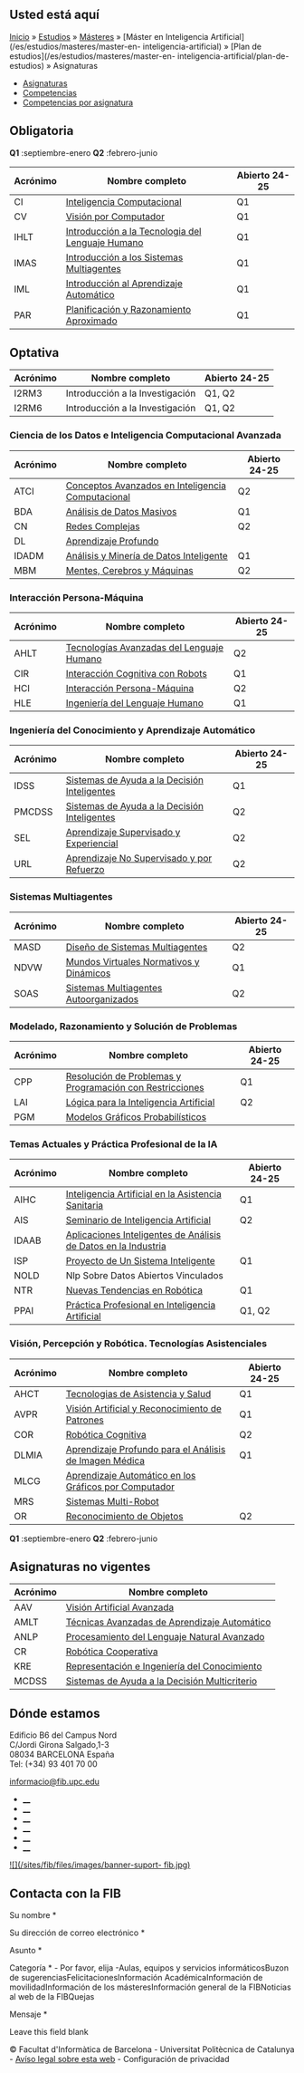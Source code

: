## Usted está aquí

[Inicio](/es) » [Estudios](/es/estudios) » [Másteres](/es/estudios/masteres) »
[Máster en Inteligencia Artificial](/es/estudios/masteres/master-en-
inteligencia-artificial) » [Plan de estudios](/es/estudios/masteres/master-en-
inteligencia-artificial/plan-de-estudios) » Asignaturas

  * [Asignaturas](/es/estudios/masteres/master-en-inteligencia-artificial/plan-de-estudios/asignaturas)
  * [Competencias](/es/estudios/masteres/master-en-inteligencia-artificial/plan-de-estudios/competencias)
  * [Competencias por asignatura](/es/estudios/masteres/master-en-inteligencia-artificial/plan-de-estudios/competencias-por-asignatura)

## Obligatoria

**Q1** :septiembre-enero **Q2** :febrero-junio

Acrónimo | Nombre completo | Abierto 24-25  
---|---|---  
CI | [Inteligencia Computacional](https://www.fib.upc.edu/es/estudios/masteres/master-en-inteligencia-artificial/plan-de-estudios/asignaturas/CI-MAI) | Q1  
CV | [Visión por Computador](https://www.fib.upc.edu/es/estudios/masteres/master-en-inteligencia-artificial/plan-de-estudios/asignaturas/CV-MAI) | Q1  
IHLT | [Introducción a la Tecnologia del Lenguaje Humano](https://www.fib.upc.edu/es/estudios/masteres/master-en-inteligencia-artificial/plan-de-estudios/asignaturas/IHLT-MAI) | Q1  
IMAS | [Introducción a los Sistemas Multiagentes](https://www.fib.upc.edu/es/estudios/masteres/master-en-inteligencia-artificial/plan-de-estudios/asignaturas/IMAS-MAI) | Q1  
IML | [Introducción al Aprendizaje Automático](https://www.fib.upc.edu/es/estudios/masteres/master-en-inteligencia-artificial/plan-de-estudios/asignaturas/IML-MAI) | Q1  
PAR | [Planificación y Razonamiento Aproximado](https://www.fib.upc.edu/es/estudios/masteres/master-en-inteligencia-artificial/plan-de-estudios/asignaturas/PAR-MAI) | Q1  
  
## Optativa

Acrónimo | Nombre completo | Abierto 24-25  
---|---|---  
I2RM3 | Introducción a la Investigación | Q1, Q2  
I2RM6 | Introducción a la Investigación | Q1, Q2  
  
### Ciencia de los Datos e Inteligencia Computacional Avanzada

Acrónimo | Nombre completo | Abierto 24-25  
---|---|---  
ATCI | [Conceptos Avanzados en Inteligencia Computacional](https://www.fib.upc.edu/es/estudios/masteres/master-en-inteligencia-artificial/plan-de-estudios/asignaturas/ATCI-MAI) | Q2  
BDA | [Análisis de Datos Masivos](https://www.fib.upc.edu/es/estudios/masteres/master-en-inteligencia-artificial/plan-de-estudios/asignaturas/BDA-MAI) | Q1  
CN | [Redes Complejas](https://www.fib.upc.edu/es/estudios/masteres/master-en-inteligencia-artificial/plan-de-estudios/asignaturas/CN-MAI) | Q2  
DL | [Aprendizaje Profundo](https://www.fib.upc.edu/es/estudios/masteres/master-en-inteligencia-artificial/plan-de-estudios/asignaturas/DL-MAI) |   
IDADM | [Análisis y Minería de Datos Inteligente](https://www.fib.upc.edu/es/estudios/masteres/master-en-inteligencia-artificial/plan-de-estudios/asignaturas/IDADM-MAI) | Q1  
MBM | [Mentes, Cerebros y Máquinas](https://www.fib.upc.edu/es/estudios/masteres/master-en-inteligencia-artificial/plan-de-estudios/asignaturas/MBM-MAI) | Q2  
  
### Interacción Persona-Máquina

Acrónimo | Nombre completo | Abierto 24-25  
---|---|---  
AHLT | [Tecnologías Avanzadas del Lenguaje Humano](https://www.fib.upc.edu/es/estudios/masteres/master-en-inteligencia-artificial/plan-de-estudios/asignaturas/AHLT-MAI) | Q2  
CIR | [Interacción Cognitiva con Robots](https://www.fib.upc.edu/es/estudios/masteres/master-en-inteligencia-artificial/plan-de-estudios/asignaturas/CIR-MAI) | Q1  
HCI | [Interacción Persona-Máquina](https://www.fib.upc.edu/es/estudios/masteres/master-en-inteligencia-artificial/plan-de-estudios/asignaturas/HCI-MAI) | Q2  
HLE | [Ingeniería del Lenguaje Humano](https://www.fib.upc.edu/es/estudios/masteres/master-en-inteligencia-artificial/plan-de-estudios/asignaturas/HLE-MAI) | Q1  
  
### Ingeniería del Conocimiento y Aprendizaje Automático

Acrónimo | Nombre completo | Abierto 24-25  
---|---|---  
IDSS | [Sistemas de Ayuda a la Decisión Inteligentes](https://www.fib.upc.edu/es/estudios/masteres/master-en-inteligencia-artificial/plan-de-estudios/asignaturas/IDSS-MAI) | Q1  
PMCDSS | [Sistemas de Ayuda a la Decisión Inteligentes](https://www.fib.upc.edu/es/estudios/masteres/master-en-inteligencia-artificial/plan-de-estudios/asignaturas/PMCDSS-MAI) | Q2  
SEL | [Aprendizaje Supervisado y Experiencial](https://www.fib.upc.edu/es/estudios/masteres/master-en-inteligencia-artificial/plan-de-estudios/asignaturas/SEL-MAI) | Q2  
URL | [Aprendizaje No Supervisado y por Refuerzo](https://www.fib.upc.edu/es/estudios/masteres/master-en-inteligencia-artificial/plan-de-estudios/asignaturas/URL-MAI) | Q2  
  
### Sistemas Multiagentes

Acrónimo | Nombre completo | Abierto 24-25  
---|---|---  
MASD | [Diseño de Sistemas Multiagentes](https://www.fib.upc.edu/es/estudios/masteres/master-en-inteligencia-artificial/plan-de-estudios/asignaturas/MASD-MAI) | Q2  
NDVW | [Mundos Virtuales Normativos y Dinámicos](https://www.fib.upc.edu/es/estudios/masteres/master-en-inteligencia-artificial/plan-de-estudios/asignaturas/NDVW-MAI) | Q1  
SOAS | [Sistemas Multiagentes Autoorganizados](https://www.fib.upc.edu/es/estudios/masteres/master-en-inteligencia-artificial/plan-de-estudios/asignaturas/SOAS-MAI) | Q2  
  
### Modelado, Razonamiento y Solución de Problemas

Acrónimo | Nombre completo | Abierto 24-25  
---|---|---  
CPP | [Resolución de Problemas y Programación con Restricciones](https://www.fib.upc.edu/es/estudios/masteres/master-en-inteligencia-artificial/plan-de-estudios/asignaturas/CPP-MAI) | Q1  
LAI | [Lógica para la Inteligencia Artificial](https://www.fib.upc.edu/es/estudios/masteres/master-en-inteligencia-artificial/plan-de-estudios/asignaturas/LAI-MAI) | Q2  
PGM | [Modelos Gráficos Probabilísticos](https://www.fib.upc.edu/es/estudios/masteres/master-en-inteligencia-artificial/plan-de-estudios/asignaturas/PGM-MAI) |   
  
### Temas Actuales y Práctica Profesional de la IA

Acrónimo | Nombre completo | Abierto 24-25  
---|---|---  
AIHC | [Inteligencia Artificial en la Asistencia Sanitaria](https://www.fib.upc.edu/es/estudios/masteres/master-en-inteligencia-artificial/plan-de-estudios/asignaturas/AIHC-MAI) | Q1  
AIS | [Seminario de Inteligencia Artificial](https://www.fib.upc.edu/es/estudios/masteres/master-en-inteligencia-artificial/plan-de-estudios/asignaturas/AIS-MAI) | Q2  
IDAAB | [Aplicaciones Inteligentes de Análisis de Datos en la Industria](https://www.fib.upc.edu/es/estudios/masteres/master-en-inteligencia-artificial/plan-de-estudios/asignaturas/IDAAB-MAI) |   
ISP | [Proyecto de Un Sistema Inteligente](https://www.fib.upc.edu/es/estudios/masteres/master-en-inteligencia-artificial/plan-de-estudios/asignaturas/ISP-MAI) | Q1  
NOLD | Nlp Sobre Datos Abiertos Vinculados |   
NTR | [Nuevas Tendencias en Robótica](https://www.fib.upc.edu/es/estudios/masteres/master-en-inteligencia-artificial/plan-de-estudios/asignaturas/NTR-MAI) | Q1  
PPAI | [Práctica Profesional en Inteligencia Artificial](https://www.fib.upc.edu/es/estudios/masteres/master-en-inteligencia-artificial/plan-de-estudios/asignaturas/PPAI-MAI) | Q1, Q2  
  
### Visión, Percepción y Robótica. Tecnologías Asistenciales

Acrónimo | Nombre completo | Abierto 24-25  
---|---|---  
AHCT | [Tecnologias de Asistencia y Salud](https://www.fib.upc.edu/es/estudios/masteres/master-en-inteligencia-artificial/plan-de-estudios/asignaturas/AHCT-MAI) | Q1  
AVPR | [Visión Artificial y Reconocimiento de Patrones](https://www.fib.upc.edu/es/estudios/masteres/master-en-inteligencia-artificial/plan-de-estudios/asignaturas/AVPR-MAI) | Q1  
COR | [Robótica Cognitiva](https://www.fib.upc.edu/es/estudios/masteres/master-en-inteligencia-artificial/plan-de-estudios/asignaturas/COR-MAI) | Q2  
DLMIA | [Aprendizaje Profundo para el Análisis de Imagen Médica](https://www.fib.upc.edu/es/estudios/masteres/master-en-inteligencia-artificial/plan-de-estudios/asignaturas/DLMIA-MAI) | Q1  
MLCG | [Aprendizaje Automático en los Gráficos por Computador](https://www.fib.upc.edu/es/estudios/masteres/master-en-inteligencia-artificial/plan-de-estudios/asignaturas/MLCG-MAI) |   
MRS | [Sistemas Multi-Robot](https://www.fib.upc.edu/es/estudios/masteres/master-en-inteligencia-artificial/plan-de-estudios/asignaturas/MRS-MAI) |   
OR | [Reconocimiento de Objetos](https://www.fib.upc.edu/es/estudios/masteres/master-en-inteligencia-artificial/plan-de-estudios/asignaturas/OR-MAI) | Q2  
  
**Q1** :septiembre-enero **Q2** :febrero-junio

## Asignaturas no vigentes

Acrónimo | Nombre completo  
---|---  
AAV | [Visión Artificial Avanzada](https://www.fib.upc.edu/es/estudios/masteres/master-en-inteligencia-artificial/plan-de-estudios/asignaturas/AAV-MAI)  
AMLT | [Técnicas Avanzadas de Aprendizaje Automático](https://www.fib.upc.edu/es/estudios/masteres/master-en-inteligencia-artificial/plan-de-estudios/asignaturas/AMLT-MAI)  
ANLP | [Procesamiento del Lenguaje Natural Avanzado](https://www.fib.upc.edu/es/estudios/masteres/master-en-inteligencia-artificial/plan-de-estudios/asignaturas/ANLP-MAI)  
CR | [Robótica Cooperativa](https://www.fib.upc.edu/es/estudios/masteres/master-en-inteligencia-artificial/plan-de-estudios/asignaturas/CR-MAI)  
KRE | [Representación e Ingeniería del Conocimiento](https://www.fib.upc.edu/es/estudios/masteres/master-en-inteligencia-artificial/plan-de-estudios/asignaturas/KRE-MAI)  
MCDSS | [Sistemas de Ayuda a la Decisión Multicriterio](https://www.fib.upc.edu/es/estudios/masteres/master-en-inteligencia-artificial/plan-de-estudios/asignaturas/MCDSS-MAI)  
  
## Dónde estamos

Edificio B6 del Campus Nord  
C/Jordi Girona Salgado,1-3  
08034 BARCELONA España  
Tel: (+34) 93 401 70 00

[informacio@fib.upc.edu](mailto:informacio@fib.upc.edu)

  * [__](/es/noticies/rss.rss)
  * [__](https://www.facebook.com/fib.upc)
  * [__](https://twitter.com/fib_upc)
  * [__](https://www.flickr.com/photos/fib-upc/albums)
  * [__](https://www.youtube.com/user/mediafib)
  * [__](https://www.instagram.com/fib.upc/)

[![](/sites/fib/files/images/banner-suport-
fib.jpg)](http://suport.fib.upc.edu)

## Contacta con la FIB

Su nombre *

Su dirección de correo electrónico *

Asunto *

Categoría * \- Por favor, elija -Aulas, equipos y servicios informáticosBuzon
de sugerenciasFelicitacionesInformación AcadémicaInformación de
movilidadInformación de los másteresInformación general de la FIBNoticias al
web de la FIBQuejas

Mensaje *

Leave this field blank

© Facultat d'Informàtica de Barcelona - Universitat Politècnica de Catalunya -
[Avíso legal sobre esta web](/es/aviso-legal-sobre-esta-web) \- Configuración
de privacidad

